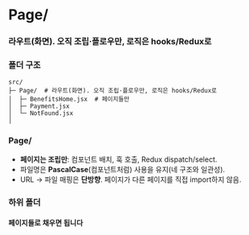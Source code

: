 
# Page/      
###  라우트(화면). 오직 조립·플로우만, 로직은 hooks/Redux로


### 폴더 구조
```
src/
├─ Page/  # 라우트(화면). 오직 조립·플로우만, 로직은 hooks/Redux로
│  ├─ BenefitsHome.jsx  # 페이지들만
│  ├─ Payment.jsx
│  └─ NotFound.jsx
│

```
### Page/

- **페이지는 조립만**: 컴포넌트 배치, 훅 호출, Redux dispatch/select.
- 파일명은 **PascalCase**(컴포넌트처럼) 사용을 유지(네 구조와 일관성).
- URL → 파일 매핑은 **단방향**. 페이지가 다른 페이지를 직접 import하지 않음.


### 하위 폴더

#### 페이지들로 채우면 됩니다